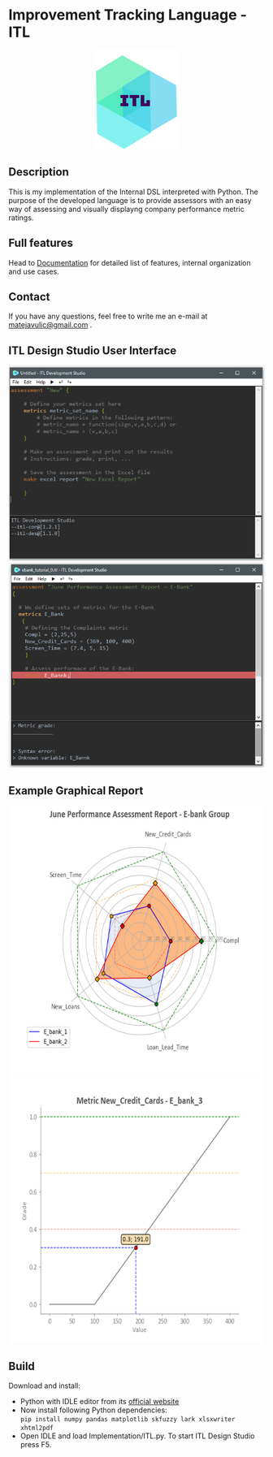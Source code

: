 # Improvement Tracking Language - ITL

<p align="center">
  <img width="162px" height="195px" src="https://raw.githubusercontent.com/matejavulic/improvement-tracking-language/master/Resources/itl.png">
</p>

## Description
This is my implementation of the Internal DSL interpreted with Python. The purpose of the developed language is to provide assessors with an easy way of assessing and visually displayng company performance metric ratings.

## Full features
Head to [Documentation](https://matejavulic.github.io/) for detailed list of features, internal organization and use cases.

## Contact
If you have any questions, feel free to write me an e-mail at matejavulic@gmail.com .

## ITL Design Studio User Interface 
<p align="center">
  <img src="https://raw.githubusercontent.com/matejavulic/improvement-tracking-language/master/Resources/ide1.png">
  <img src="https://raw.githubusercontent.com/matejavulic/improvement-tracking-language/master/Resources/ide2.png">
</p>

## Example Graphical Report
<p align="center">
  <img width="686px" height="528px" src="https://raw.githubusercontent.com/matejavulic/improvement-tracking-language/master/Resources/report1.png">
  <img width="686px" height="528px" src="https://raw.githubusercontent.com/matejavulic/improvement-tracking-language/master/Resources/report2.png">
</p>

## Build
Download and install:  
- Python with IDLE editor from its [official website](https://www.python.org/downloads/)
- Now install following Python dependencies:  
    `pip install numpy pandas matplotlib skfuzzy lark xlsxwriter xhtml2pdf`
- Open IDLE and load Implementation/ITL.py. To start ITL Design Studio press F5.

